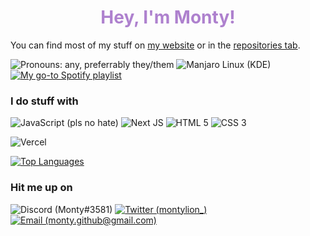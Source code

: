 <h1 align=center style="color: #ae81ce">Hey, I'm Monty!</h1>

You can find most of my stuff on [my website](https://monty.ga/) or in the [repositories tab](https://github.com/montylion?tab=repositories).

![Pronouns: any, preferrably they/them](https://img.shields.io/static/v1?style=for-the-badge&label=PRONOUNS&message=any,%20preferrably%20they/them&color=ae81ce)
![Manjaro Linux (KDE)](https://img.shields.io/badge/Manjaro%20(KDE)-24242c?style=for-the-badge&logo=manjaro&logoColor=34BC5C)
[![My go-to Spotify playlist](https://img.shields.io/badge/My%20goto%20Spotify%20playlist-1ED760?style=for-the-badge&logo=spotify&logoColor=white)](https://open.spotify.com/playlist/5rx5PZoWqEeaoivwz350Ki?si=42f3ec6e4098402f)

### I do stuff with
![JavaScript (pls no hate)](https://img.shields.io/badge/javascript-%23323330.svg?style=for-the-badge&logo=javascript&logoColor=%23F7DF1E)
![Next JS](https://img.shields.io/badge/nextjs-%23000000.svg?style=for-the-badge&logo=next-dot-js&logoColor=white)
![HTML 5](https://img.shields.io/badge/html5-%23E34F26.svg?style=for-the-badge&logo=html5&logoColor=white)
![CSS 3](https://img.shields.io/badge/css3-%231572B6.svg?style=for-the-badge&logo=css3&logoColor=white)

![Vercel](https://img.shields.io/badge/vercel-%23000000.svg?style=for-the-badge&logo=vercel&logoColor=white)

[![Top Languages](https://github-readme-stats.vercel.app/api/top-langs/?username=montylion&theme=material-palenight&hide_border=true&custom_title=I%27m%20sorry,%20it%27s%20JavaScript)](https://github.com/montylion?tab=repositories&q=&type=&language=javascript&sort=)

### Hit me up on
![Discord (Monty#3581)](https://discord-md-badge.vercel.app/api/shield/406125028065804289)
[![Twitter (montylion_)](https://img.shields.io/badge/montylion_-%231DA1F2.svg?style=for-the-badge&logo=Twitter&logoColor=white)](https://twitter.com/montylion_)
[![Email (monty.github@gmail.com)](https://img.shields.io/badge/monty.github-D14836?style=for-the-badge&logo=gmail&logoColor=white)](mailto:monty.github@gmail.com)

